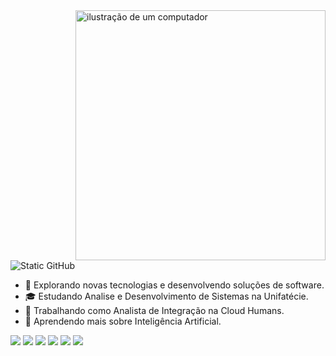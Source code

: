 <img src="https://raw.githubusercontent.com/MicaelliMedeiros/micaellimedeiros/master/image/computer-illustration.png" alt="ilustração de um computador" min-width="400px" max-width="400px" width="400px" align="right">

<img src="https://img.shields.io/static/v1?label=Sobre&message=mim&color=efd4f8&style=for-the-badge&logo=GitHub" alt="Static GitHub">

- 🤔 Explorando novas tecnologias e desenvolvendo soluções de software.
- 🎓 Estudando Analise e Desenvolvimento de Sistemas na Unifatécie.
- 💼 Trabalhando como Analista de Integração na Cloud Humans.
- 🌱 Aprendendo mais sobre Inteligência Artificial.

<div>
  <img src="https://img.shields.io/badge/JavaScript-323330?style=flat&logo=javascript&logoColor=F7DF1E"/>
  <img src="https://img.shields.io/badge/Zorin%20OS-0CC1F3?style=flat&logo=zorin&logoColor=white"/>
  <img src="https://img.shields.io/badge/Python-FFD43B?style=flat&logo=python&logoColor=blue"/>
  <img src="https://img.shields.io/badge/MySQL-005C84?style=flat&logo=mysql&logoColor=white"/>
  <img src="https://img.shields.io/badge/-Visual%20Studio%20Code-333333?style=flat&logo=visual-studio-code&logoColor=007ACC"/>
  <img src="https://img.shields.io/badge/Git-E34F26?style=flat&logo=git&logoColor=white"/>
</div>
